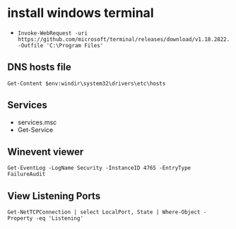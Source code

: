 # install windows terminal
- ```
  Invoke-WebRequest -uri https://github.com/microsoft/terminal/releases/download/v1.18.2822.0/Microsoft.WindowsTerminal_1.18.2822.0_8wekyb3d8bbwe.msixbundle -Outfile 'C:\Program Files'
  ```


## DNS hosts file
```Get-Content $env:windir\system32\drivers\etc\hosts```
## Services
- services.msc
- Get-Service
## Winevent viewer
``` Get-EventLog -LogName Security -InstanceID 4765 -EntryType FailureAudit ```
## View Listening Ports
``` Get-NetTCPConnection | select LocalPort, State | Where-Object -Property -eq 'Listening' ```
